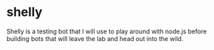 # shelly
Shelly is a testing bot that I will use to play around with node.js before building bots that will leave the lab and head out into the wild.

